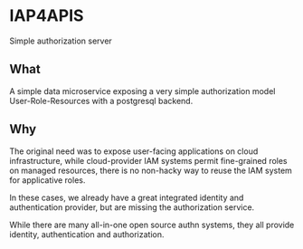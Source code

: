 # IAP4APIS

Simple authorization server

## What

A simple data microservice exposing a very simple authorization model User-Role-Resources with a postgresql backend.


## Why

The original need was to expose user-facing applications on cloud infrastructure,
 while cloud-provider IAM systems permit fine-grained roles on managed resources, 
 there is no non-hacky way to reuse the IAM system for applicative roles.
 
In these cases, we already have a great integrated identity and authentication provider, but are missing the authorization service.

While there are many all-in-one open source authn systems, they all provide identity, authentication and authorization.

 